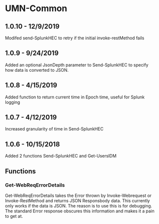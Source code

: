 # UMN-Common

## 1.0.10 - 12/9/2019
Modifed send-SplunkHEC to retry if the initial invoke-restMethod fails

## 1.0.9 - 9/24/2019
Added an optional JsonDepth parameter to Send-SplunkHEC to specify how data is converted to JSON.

## 1.0.8 - 4/15/2019
Added function to return current time in Epoch time, useful for Splunk logging

## 1.0.7 - 4/12/2019
Increased granularity of time in Send-SplunkHEC

## 1.0.6 - 10/15/2018
Added 2 functions Send-SplunkHEC and Get-UsersIDM

## Functions

### Get-WebReqErrorDetails
Get-WebReqErrorDetails takes the  Error thrown by Invoke-Webrequest or Invoke-RestMethod and returns JSON Responsbody data.  This currently only works if the data is JSON.  The reason is to use this is for debugging.  The standard Error response obscures this information and makes it a pain to get at.
